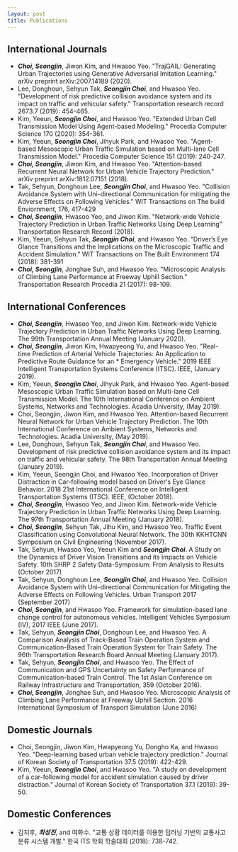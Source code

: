 ```yaml
---
layout: post
title: Publications
---
```



## International Journals

 * ***Choi, Seongjin***, Jiwon Kim, and Hwasoo Yeo. "TrajGAIL: Generating Urban Trajectories using Generative Adversarial Imitation Learning." arXiv preprint arXiv:2007.14189 (2020).
* Lee, Donghoun, Sehyun Tak, ***Seongjin Choi***, and Hwasoo Yeo. "Development of risk predictive collision avoidance system and its impact on traffic and vehicular safety." Transportation research record 2673.7 (2019): 454-465.
* Kim, Yeeun, ***Seongjin Choi***, and Hwasoo Yeo. "Extended Urban Cell Transmission Model Using Agent-based Modeling." Procedia Computer Science 170 (2020): 354-361.
* Kim, Yeeun, ***Seongjin Choi***, Jihyuk Park, and Hwasoo Yeo. "Agent-based Mesoscopic Urban Traffic Simulation based on Multi-lane Cell Transmission Model." Procedia Computer Science 151 (2019): 240-247.
* ***Choi, Seongjin***, Jiwon Kim, and Hwasoo Yeo. "Attention-based Recurrent Neural Network for Urban Vehicle Trajectory Prediction." arXiv preprint arXiv:1812.07151 (2018).
* Tak, Sehyun, Donghoun Lee, ***Seongjin Choi***, and Hwasoo Yeo. "Collision Avoidance System with Uni-directional Communication for mitigating the Adverse Effects on Following Vehicles." WIT Transactions on The build Enviornment, 176, 417-429
* ***Choi, Seongjin***, Hwasoo Yeo, and Jiwon Kim. "Network-wide Vehicle Trajectory Prediction in Urban Traffic Networks Using Deep Learning" Transportation Research Record (2018).
* Kim, Yeeun, Sehyun Tak, ***Seongjin Choi***, and Hwasoo Yeo. “Driver’s Eye Glance Transitions and the Implications on the Microscopic Traffic and Accident Simulation.” WIT Transactions on The Built Environment 174 (2018): 381-391
* ***Choi, Seongjin***, Jonghae Suh, and Hwasoo Yeo. "Microscopic Analysis of Climbing Lane Performance at Freeway Uphill Section." Transportation Research Procedia 21 (2017): 98-109.

## International Conferences

* ***Choi, Seongjin***, Hwasoo Yeo, and Jiwon Kim. Network-wide Vehicle Trajectory Prediction in Urban Traffic Networks Using Deep Learning. The 99th Transportation Annual Meeting (January 2020).
* ***Choi, Seongjin***, Jiwon Kim, Hwapyeong Yu, and Hwasoo Yeo. "Real-time Prediction of Arterial Vehicle Trajectories: An Application to Predictive Route Guidance for an * Emergency Vehicle." 2019 IEEE Intelligent Transportation Systems Conference (ITSC). IEEE, (January 2019).
* Kim, Yeeun, ***Seongjin Choi***, Jihyuk Park, and Hwasoo Yeo. Agent-based Mesoscopic Urban Traffic Simulation based on Multi-lane Cell Transmission Model. The 10th International Conference on Ambient Systems, Networks and Technologies. Acadia University, (May 2019).
* Choi, Seongjin, Jiwon Kim, and Hwasoo Yeo. Attention-based Recurrent Neural Network for Urban Vehicle Trajectory Prediction. The 10th International Conference on Ambient Systems, Networks and Technologies. Acadia University, (May 2019).
* Lee, Donghoun, Sehyun Tak, ***Seongjin Choi***, and Hwasoo Yeo. Development of risk predictive collision avoidance system and its impact on traffic and vehicular safety. The 98th Transportation Annual Meeting (January 2019).
* Kim, Yeeun, Seongjin Choi, and Hwasoo Yeo. Incorporation of Driver Distraction in Car-following model based on Driver's Eye Glance Behavior. 2018 21st International Conference on Intelligent Transportation Systems (ITSC). IEEE, (October 2018).
* ***Choi, Seongjin***, Hwasoo Yeo, and Jiwon Kim. Network-wide Vehicle Trajectory Prediction in Urban Traffic Networks Using Deep Learning. The 97th Transportation Annual Meeting (January 2018).
* ***Choi, Seongjin***, Sehyun Tak, Jihu Kim, and Hwasoo Yeo. Traffic Event Classification using Convolutional Neural Network. The 30th KKHTCNN Symposium on Civil Engineering (November 2017).
* Tak, Sehyun, Hwasoo Yeo, Yeeun Kim and ***Seongjin Choi***. A Study on the Dynamics of Driver Vision Transitions and its Impacts on Vehicle Safety. 10th SHRP 2 Safety Data-Symposium: From Analysis to Results (October 2017)
* Tak, Sehyun, Donghoun Lee, ***Seongjin Choi***, and Hwasoo Yeo. Collision Avoidance System with Uni-directional Communication for Mitigating the Adverse Effects on Following Vehicles. Urban Transport 2017 (September 2017)
* ***Choi, Seongjin***, and Hwasoo Yeo. Framework for simulation-based lane change control for autonomous vehicles. Intelligent Vehicles Symposium (IV), 2017 IEEE (June 2017).
* Tak, Sehyun, ***Seongjin Choi***, Donghoun Lee, and Hwasoo Yeo. A Comparison Analysis of Track-Based Train Operation System and Communication-Based Train Operation System for Train Safety. The 96th Transportation Research Board Annual Meeting (January 2017).
* Tak, Sehyun, ***Seongjin Choi***, and Hwasoo Yeo. The Effect of Communication and GPS Uncertainty on Safety Performance of Communication-based Train Control. The 1st Asian Conference on Railway Infrastructure and Transportation, 359 (October 2016).
* ***Choi, Seongjin***, Jonghae Suh, and Hwasoo Yeo. Microscopic Analysis of Climbing Lane Performance at Freeway Uphill Section. 2016 International Symposium of Transport Simulation (June 2016)

## Domestic Journals
* Choi, Seongjin, Jiwon Kim, Hwapyeong Yu, Dongho Ka, and Hwasoo Yeo. "Deep-learning based urban vehicle trajectory prediction." Journal of Korean Society of Transportation 37.5 (2019): 422-429.
* Kim, Yeeun, ***Seongjin Choi***, and Hwasoo Yeo. "A study on development of a car-following model for accident simulation caused by driver distraction." Journal of Korean Society of Transportation 37.1 (2019): 39-50.

## Domestic Conferences
* 김지후, ***최성진***, and 여화수. "교통 상황 데이터를 이용한 딥러닝 기반의 교통사고 분류 시스템 개발." 한국 ITS 학회 학술대회 (2018): 738-742.


